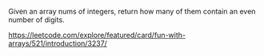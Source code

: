 Given an array nums of integers, return how many of them contain an even number of digits.

https://leetcode.com/explore/featured/card/fun-with-arrays/521/introduction/3237/